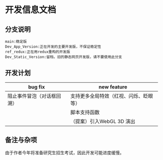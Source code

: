 # 开发信息文档

## 分支说明

```
main:稳定版
Dev_App_Version:正在开发的主要开发版，不保证稳定性
ref_redux:正在用redux重构的开发版
Dev_Static_Version:留档，旧的静态网页开发版，请不要使用此分支
```

## 开发计划

| bug fix                    | new feature                            |
| -------------------------- | -------------------------------------- |
| 阻止事件冒泡（对话框回溯） | 支持更多全局特效（红视、闪烁、眨眼等） |
|                            | 脚本支持函数                           |
|                            | （提案）引入WebGL 3D 演出              |

## 备注与杂项

由于作者今年将准备研究生招生考试，因此开发可能进度缓慢。

